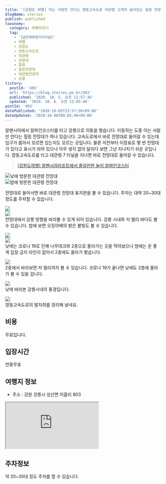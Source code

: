 ```yaml
---
title: '[강원도 여행] 아는 사람만 안다는 영동고속도로 대관령 고개의 숨어있는 힐링 전망대'
blogName: stories
publish: published
taxonomy:
  category: 여행이야기
  tag:
    - '[@전체화면이미지@]'
    - 여행
    - 강원도
    - 영동고속도로
    - 대관령
    - 전망대
    - 힐링
    - 힐링전망대
    - 대관령전망대
    - 강릉
tistory:
  postId: '493'
  url: 'https://blog.stories.pe.kr/493'
  published: '2020. 10. 5. 오후 11:57:36'
  updated: '2020. 10. 6. 오전 12:05:46'
postId: '493'
datePublished: '2020-10-05T23:57:36+09:00'
dateUpdated: '2020-10-06T00:05:46+09:00'
---
```



알펜시아에서 알파인코스터를 타고 강릉으로 이동을 했습니다. 이동하는 도중 아는 사람만 안다는 힐링 전망대가 하나 있습니다. 고속도로에서 바로 전망대로 들어갈 수 있는데 입구가 좁아서 모르면 있는지도 모르는 곳입니다. 물론 이전부터 이정표로 몇 번 전망대가 있다고 표시가 되어 있으나 아무 생각 없이 달리다 보면 그냥 지나치기 쉬운 곳입니다. 영동고속도로를 타고 대관령 7 터널을 지나면 바로 전망대로 들어갈 수 있습니다. 

> [[강원도여행] 알펜시아리조트에서 즐길만한 놀이 알파인코스터](https://blog.stories.pe.kr/492)

![낮에 방문한 대관령 전망대](./images/20201001_114457-01.jpeg)  
![밤에 방문한 대관령 전망대](./images/20200923_212238-01.jpeg)   

전망대로 들어서면 바로 대관령 전망대 표지판을 볼 수 있습니다. 주차는 대략 20~30대 정도를 주차할 수 있습니다. 

![](./images/20201001_114530-01.jpeg)  
![](./images/20200923_212355-01.jpeg)   
전망대에서 강릉 방향을 바라볼 수 있게 되어 있습니다. 강릉 시내와 저 멀리 바다도 볼 수 있습니다. 밤에 보면 오징어배의 밝은 불빛도 볼 수 있습니다.  

![](./images/20201001_114542-01.jpeg)  
![](./images/20200923_212326-01.jpeg)  
낮에는 코로나 19로 인해 나무데크와 2층으로 올라가는 곳을 막아놨으나 밤에는 운 좋게 입장 금지 라인이 없어서 2층에도 올라가 봤습니다. 

![](./images/20200923_212617-01.jpeg)  
2층에서 바라보면 저 멀리까지 볼 수 있습니다. 코로나 19가 끝나면 낮에도 2층에 올라가 볼 수 있을 겁니다.  

![](./images/20201001_114730-01.jpeg)  
낮에 바라본 강릉시내의 풍경입니다.  

![](./images/20200923_212250-01.jpeg)  
영동고속도로의 발자취를 정리해 놨네요. 


## 비용  
무료입니다. 

## 입장시간  
연중무휴

## 여행지 정보  
- 주소 : 강원 강릉시 성산면 어흘리 803
<div class='embed-responsive embed-responsive-16by9'>
    <iframe src='https://www.google.com/maps/embed?pb=!1m18!1m12!1m3!1d3271.813223522082!2d128.77843725600627!3d37.724315999588605!2m3!1f0!2f0!3f0!3m2!1i1024!2i768!4f13.1!3m3!1m2!1s0x3561f14b612e51b9%3A0x5e4962334c6a613c!2z64yA6rSA66C5IO2ekOungSDsoITrp53rjIA!5e0!3m2!1sko!2skr!4v1601909675636!5m2!1sko!2skr' class='embed-responsive-item' allowfullscreen></iframe>
</div>

## 주차정보  
약 20~30대 정도 주차를 할 수 있습니다. 
